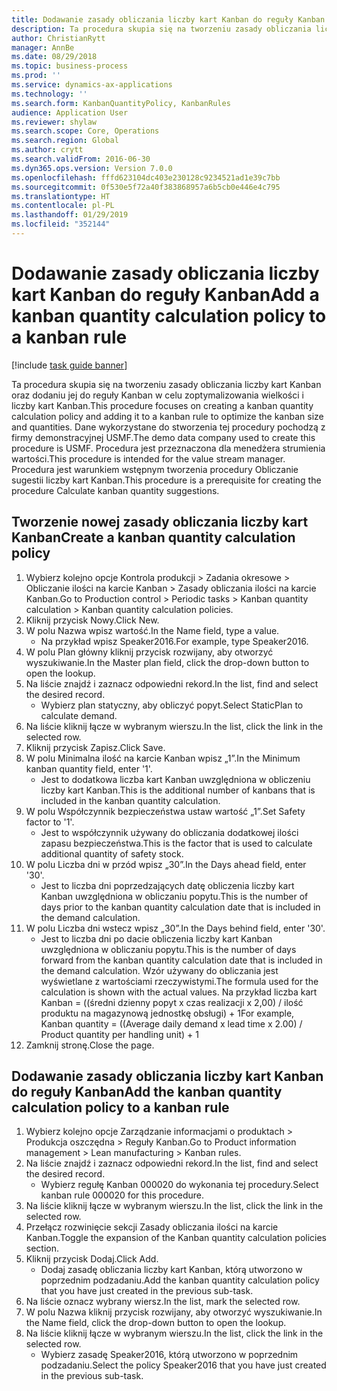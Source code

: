 ```yaml
---
title: Dodawanie zasady obliczania liczby kart Kanban do reguły Kanban
description: Ta procedura skupia się na tworzeniu zasady obliczania liczby kart Kanban oraz dodaniu jej do reguły Kanban w celu zoptymalizowania wielkości i liczby kart Kanban.
author: ChristianRytt
manager: AnnBe
ms.date: 08/29/2018
ms.topic: business-process
ms.prod: ''
ms.service: dynamics-ax-applications
ms.technology: ''
ms.search.form: KanbanQuantityPolicy, KanbanRules
audience: Application User
ms.reviewer: shylaw
ms.search.scope: Core, Operations
ms.search.region: Global
ms.author: crytt
ms.search.validFrom: 2016-06-30
ms.dyn365.ops.version: Version 7.0.0
ms.openlocfilehash: fffd623104dc403e230128c9234521ad1e39c7bb
ms.sourcegitcommit: 0f530e5f72a40f383868957a6b5cb0e446e4c795
ms.translationtype: HT
ms.contentlocale: pl-PL
ms.lasthandoff: 01/29/2019
ms.locfileid: "352144"
---
```

# <a name="add-a-kanban-quantity-calculation-policy-to-a-kanban-rule"></a><span data-ttu-id="06d49-103">Dodawanie zasady obliczania liczby kart Kanban do reguły Kanban</span><span class="sxs-lookup"><span data-stu-id="06d49-103">Add a kanban quantity calculation policy to a kanban rule</span></span>

[!include [task guide banner](../../includes/task-guide-banner.md)]

<span data-ttu-id="06d49-104">Ta procedura skupia się na tworzeniu zasady obliczania liczby kart Kanban oraz dodaniu jej do reguły Kanban w celu zoptymalizowania wielkości i liczby kart Kanban.</span><span class="sxs-lookup"><span data-stu-id="06d49-104">This procedure focuses on creating a kanban quantity calculation policy and adding it to a kanban rule to optimize the kanban size and quantities.</span></span> <span data-ttu-id="06d49-105">Dane wykorzystane do stworzenia tej procedury pochodzą z firmy demonstracyjnej USMF.</span><span class="sxs-lookup"><span data-stu-id="06d49-105">The demo data company used to create this procedure is USMF.</span></span> <span data-ttu-id="06d49-106">Procedura jest przeznaczona dla menedżera strumienia wartości.</span><span class="sxs-lookup"><span data-stu-id="06d49-106">This procedure is intended for the value stream manager.</span></span> <span data-ttu-id="06d49-107">Procedura jest warunkiem wstępnym tworzenia procedury Obliczanie sugestii liczby kart Kanban.</span><span class="sxs-lookup"><span data-stu-id="06d49-107">This procedure is a prerequisite for creating the procedure Calculate kanban quantity suggestions.</span></span> 


## <a name="create-a-kanban-quantity-calculation-policy"></a><span data-ttu-id="06d49-108">Tworzenie nowej zasady obliczania liczby kart Kanban</span><span class="sxs-lookup"><span data-stu-id="06d49-108">Create a kanban quantity calculation policy</span></span>
1. <span data-ttu-id="06d49-109">Wybierz kolejno opcje Kontrola produkcji > Zadania okresowe > Obliczanie ilości na karcie Kanban > Zasady obliczania ilości na karcie Kanban.</span><span class="sxs-lookup"><span data-stu-id="06d49-109">Go to Production control > Periodic tasks > Kanban quantity calculation > Kanban quantity calculation policies.</span></span>
2. <span data-ttu-id="06d49-110">Kliknij przycisk Nowy.</span><span class="sxs-lookup"><span data-stu-id="06d49-110">Click New.</span></span>
3. <span data-ttu-id="06d49-111">W polu Nazwa wpisz wartość.</span><span class="sxs-lookup"><span data-stu-id="06d49-111">In the Name field, type a value.</span></span>
    * <span data-ttu-id="06d49-112">Na przykład wpisz Speaker2016.</span><span class="sxs-lookup"><span data-stu-id="06d49-112">For example, type Speaker2016.</span></span>  
4. <span data-ttu-id="06d49-113">W polu Plan główny kliknij przycisk rozwijany, aby otworzyć wyszukiwanie.</span><span class="sxs-lookup"><span data-stu-id="06d49-113">In the Master plan field, click the drop-down button to open the lookup.</span></span>
5. <span data-ttu-id="06d49-114">Na liście znajdź i zaznacz odpowiedni rekord.</span><span class="sxs-lookup"><span data-stu-id="06d49-114">In the list, find and select the desired record.</span></span>
    * <span data-ttu-id="06d49-115">Wybierz plan statyczny, aby obliczyć popyt.</span><span class="sxs-lookup"><span data-stu-id="06d49-115">Select StaticPlan to calculate demand.</span></span>  
6. <span data-ttu-id="06d49-116">Na liście kliknij łącze w wybranym wierszu.</span><span class="sxs-lookup"><span data-stu-id="06d49-116">In the list, click the link in the selected row.</span></span>
7. <span data-ttu-id="06d49-117">Kliknij przycisk Zapisz.</span><span class="sxs-lookup"><span data-stu-id="06d49-117">Click Save.</span></span>
8. <span data-ttu-id="06d49-118">W polu Minimalna ilość na karcie Kanban wpisz „1”.</span><span class="sxs-lookup"><span data-stu-id="06d49-118">In the Minimum kanban quantity field, enter '1'.</span></span>
    * <span data-ttu-id="06d49-119">Jest to dodatkowa liczba kart Kanban uwzględniona w obliczeniu liczby kart Kanban.</span><span class="sxs-lookup"><span data-stu-id="06d49-119">This is the additional number of kanbans that is included in the kanban quantity calculation.</span></span>  
9. <span data-ttu-id="06d49-120">W polu Współczynnik bezpieczeństwa ustaw wartość „1”.</span><span class="sxs-lookup"><span data-stu-id="06d49-120">Set Safety factor to '1'.</span></span>
    * <span data-ttu-id="06d49-121">Jest to współczynnik używany do obliczania dodatkowej ilości zapasu bezpieczeństwa.</span><span class="sxs-lookup"><span data-stu-id="06d49-121">This is the factor that is used to calculate additional quantity of safety stock.</span></span>  
10. <span data-ttu-id="06d49-122">W polu Liczba dni w przód wpisz „30”.</span><span class="sxs-lookup"><span data-stu-id="06d49-122">In the Days ahead field, enter '30'.</span></span>
    * <span data-ttu-id="06d49-123">Jest to liczba dni poprzedzających datę obliczenia liczby kart Kanban uwzględniona w obliczaniu popytu.</span><span class="sxs-lookup"><span data-stu-id="06d49-123">This is the number of days prior to the kanban quantity calculation date that is included in the demand calculation.</span></span>  
11. <span data-ttu-id="06d49-124">W polu Liczba dni wstecz wpisz „30”.</span><span class="sxs-lookup"><span data-stu-id="06d49-124">In the Days behind field, enter '30'.</span></span>
    * <span data-ttu-id="06d49-125">Jest to liczba dni po dacie obliczenia liczby kart Kanban uwzględniona w obliczaniu popytu.</span><span class="sxs-lookup"><span data-stu-id="06d49-125">This is the number of days forward from the kanban quantity calculation date that is included in the demand calculation.</span></span>  <span data-ttu-id="06d49-126">Wzór używany do obliczania jest wyświetlane z wartościami rzeczywistymi.</span><span class="sxs-lookup"><span data-stu-id="06d49-126">The formula used for the calculation is shown with the actual values.</span></span> <span data-ttu-id="06d49-127">Na przykład liczba kart Kanban = ((średni dzienny popyt x czas realizacji x 2,00) / ilość produktu na magazynową jednostkę obsługi) + 1</span><span class="sxs-lookup"><span data-stu-id="06d49-127">For example,  Kanban quantity = ((Average daily demand x lead time x 2.00) / Product quantity per handling unit) + 1</span></span>  
12. <span data-ttu-id="06d49-128">Zamknij stronę.</span><span class="sxs-lookup"><span data-stu-id="06d49-128">Close the page.</span></span>

## <a name="add-the-kanban-quantity-calculation-policy-to-a-kanban-rule"></a><span data-ttu-id="06d49-129">Dodawanie zasady obliczania liczby kart Kanban do reguły Kanban</span><span class="sxs-lookup"><span data-stu-id="06d49-129">Add the kanban quantity calculation policy to a kanban rule</span></span>
1. <span data-ttu-id="06d49-130">Wybierz kolejno opcje Zarządzanie informacjami o produktach > Produkcja oszczędna > Reguły Kanban.</span><span class="sxs-lookup"><span data-stu-id="06d49-130">Go to Product information management > Lean manufacturing > Kanban rules.</span></span>
2. <span data-ttu-id="06d49-131">Na liście znajdź i zaznacz odpowiedni rekord.</span><span class="sxs-lookup"><span data-stu-id="06d49-131">In the list, find and select the desired record.</span></span>
    * <span data-ttu-id="06d49-132">Wybierz regułę Kanban 000020 do wykonania tej procedury.</span><span class="sxs-lookup"><span data-stu-id="06d49-132">Select kanban rule 000020 for this procedure.</span></span>  
3. <span data-ttu-id="06d49-133">Na liście kliknij łącze w wybranym wierszu.</span><span class="sxs-lookup"><span data-stu-id="06d49-133">In the list, click the link in the selected row.</span></span>
4. <span data-ttu-id="06d49-134">Przełącz rozwinięcie sekcji Zasady obliczania ilości na karcie Kanban.</span><span class="sxs-lookup"><span data-stu-id="06d49-134">Toggle the expansion of the Kanban quantity calculation policies section.</span></span>
5. <span data-ttu-id="06d49-135">Kliknij przycisk Dodaj.</span><span class="sxs-lookup"><span data-stu-id="06d49-135">Click Add.</span></span>
    * <span data-ttu-id="06d49-136">Dodaj zasadę obliczania liczby kart Kanban, którą utworzono w poprzednim podzadaniu.</span><span class="sxs-lookup"><span data-stu-id="06d49-136">Add the kanban quantity calculation policy that you have just created in the previous sub-task.</span></span>  
6. <span data-ttu-id="06d49-137">Na liście oznacz wybrany wiersz.</span><span class="sxs-lookup"><span data-stu-id="06d49-137">In the list, mark the selected row.</span></span>
7. <span data-ttu-id="06d49-138">W polu Nazwa kliknij przycisk rozwijany, aby otworzyć wyszukiwanie.</span><span class="sxs-lookup"><span data-stu-id="06d49-138">In the Name field, click the drop-down button to open the lookup.</span></span>
8. <span data-ttu-id="06d49-139">Na liście kliknij łącze w wybranym wierszu.</span><span class="sxs-lookup"><span data-stu-id="06d49-139">In the list, click the link in the selected row.</span></span>
    * <span data-ttu-id="06d49-140">Wybierz zasadę Speaker2016, którą utworzono w poprzednim podzadaniu.</span><span class="sxs-lookup"><span data-stu-id="06d49-140">Select the policy Speaker2016 that you have just created in the previous sub-task.</span></span>  

